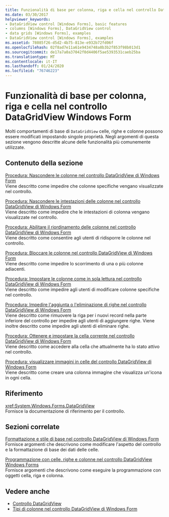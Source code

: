 ```yaml
---
title: Funzionalità di base per colonna, riga e cella nel controllo DataGridView
ms.date: 03/30/2017
helpviewer_keywords:
- DataGridView control [Windows Forms], basic features
- columns [Windows Forms], DataGridView control
- data grids [Windows Forms], examples
- DataGridView control [Windows Forms], examples
ms.assetid: 78085f26-d5d2-4b75-813e-e932b72fd06f
ms.openlocfilehash: 02f8ad7e11a61e9434748a8b3b2f853f98b013d1
ms.sourcegitcommit: de17a7a0a37042f0d4406f5ae5393531caeb25ba
ms.translationtype: MT
ms.contentlocale: it-IT
ms.lasthandoff: 01/24/2020
ms.locfileid: "76746223"
---
```

# <a name="basic-column-row-and-cell-features-in-the-windows-forms-datagridview-control"></a>Funzionalità di base per colonna, riga e cella nel controllo DataGridView Windows Form
Molti comportamenti di base di `DataGridView` celle, righe e colonne possono essere modificati impostando singole proprietà. Negli argomenti di questa sezione vengono descritte alcune delle funzionalità più comunemente utilizzate.  
  
## <a name="in-this-section"></a>Contenuto della sezione  
 [Procedura: Nascondere le colonne nel controllo DataGridView di Windows Form](how-to-hide-columns-in-the-windows-forms-datagridview-control.md)  
 Viene descritto come impedire che colonne specifiche vengano visualizzate nel controllo.  
  
 [Procedura: Nascondere le intestazioni delle colonne nel controllo DataGridView di Windows Form](how-to-hide-column-headers-in-the-windows-forms-datagridview-control.md)  
 Viene descritto come impedire che le intestazioni di colonna vengano visualizzate nel controllo.  
  
 [Procedura: Abilitare il riordinamento delle colonne nel controllo DataGridView di Windows Form](how-to-enable-column-reordering-in-the-windows-forms-datagridview-control.md)  
 Viene descritto come consentire agli utenti di ridisporre le colonne nel controllo.  
  
 [Procedura: Bloccare le colonne nel controllo DataGridView di Windows Form](how-to-freeze-columns-in-the-windows-forms-datagridview-control.md)  
 Viene descritto come impedire lo scorrimento di una o più colonne adiacenti.  
  
 [Procedura: Impostare le colonne come in sola lettura nel controllo DataGridView di Windows Form](how-to-make-columns-read-only-in-the-windows-forms-datagridview-control.md)  
 Viene descritto come impedire agli utenti di modificare colonne specifiche nel controllo.  
  
 [Procedura: Impedire l'aggiunta o l'eliminazione di righe nel controllo DataGridView di Windows Form](prevent-row-addition-and-deletion-datagridview.md)  
 Viene descritto come rimuovere la riga per i nuovi record nella parte inferiore del controllo per impedire agli utenti di aggiungere righe. Viene inoltre descritto come impedire agli utenti di eliminare righe.  
  
 [Procedura: Ottenere e impostare la cella corrente nel controllo DataGridView di Windows Form](get-and-set-the-current-cell-wf-datagridview-control.md)  
 Viene descritto come accedere alla cella che attualmente ha lo stato attivo nel controllo.  
  
 [Procedura: visualizzare immagini in celle del controllo DataGridView di Windows Form](how-to-display-images-in-cells-of-the-windows-forms-datagridview-control.md)  
 Viene descritto come creare una colonna immagine che visualizza un'icona in ogni cella.  
  
## <a name="reference"></a>Riferimento  
 <xref:System.Windows.Forms.DataGridView>  
 Fornisce la documentazione di riferimento per il controllo.  
  
## <a name="related-sections"></a>Sezioni correlate  
 [Formattazione e stile di base nel controllo DataGridView di Windows Form](basic-formatting-and-styling-in-the-windows-forms-datagridview-control.md)  
 Fornisce argomenti che descrivono come modificare l'aspetto del controllo e la formattazione di base dei dati delle celle.  
  
 [Programmazione con celle, righe e colonne nel controllo DataGridView Windows Forms](programming-with-cells-rows-and-columns-in-the-datagrid.md)  
 Fornisce argomenti che descrivono come eseguire la programmazione con oggetti cella, riga e colonna.  
  
## <a name="see-also"></a>Vedere anche

- [Controllo DataGridView](datagridview-control-windows-forms.md)
- [Tipi di colonne nel controllo DataGridView di Windows Form](column-types-in-the-windows-forms-datagridview-control.md)
